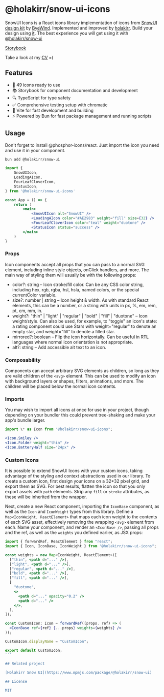 # @holakirr/snow-ui-icons

SnowUI Icons is a React icons library implementation of icons from [SnowUI design kit](https://snowui.byewind.com) by [ByeWind](https://byewind.com/). Implemented and improved by [holakirr](https://github.com/holakirr).
Build your design using [it](https://www.figma.com/community/file/1301134685302006646). The best experience you will get using it with [@holakirr/snow-ui](https://www.npmjs.com/package/@holakirr/snow-ui)

[Storybook](https://snow-ui-icons.holakirr.com)

Take a look at my [CV](https://holakirr.com) =)

## Features

- 🎨 49 icons ready to use
- 📚 Storybook for component documentation and development
- 🔍 TypeScript for type safety
- ✅ Comprehensive testing setup with chromatic
- 🚀 Vite for fast development and building
- ⚡️ Powered by Bun for fast package management and running scripts

## Usage

Don't forget to install @phosphor-icons/react. Just import the icon you need and use it in your component.

```bash
bun add @holakirr/snow-ui
```

```jsx
import {
	SnowUIIcon,
	LoadingAIcon,
	FourLeafCloverIcon,
	StatusIcon,
} from '@holakirr/snow-ui-icons'

const App = () => {
	return (
		<main>
			<SnowUIIcon alt="SnowUI" />
			<LoadingAIcon color="#AE2983" weight="fill" size={32} />
			<FourLeafCloverIcon color="teal" weight="duotone" />
			<StatusIcon status="success" />
		</main>
	)
}
```

### Props

Icon components accept all props that you can pass to a normal SVG element, including inline style objects, onClick handlers, and more. The main way of styling them will usually be with the following props:

- color?: string – Icon stroke/fill color. Can be any CSS color string, including hex, rgb, rgba, hsl, hsla, named colors, or the special currentColor variable.
- size?: number | string – Icon height & width. As with standard React elements, this can be a number, or a string with units in px, %, em, rem, pt, cm, mm, in.
- weight?: "thin" | "light" | "regular" | "bold" | "fill" | "duotone" – Icon weight/style. Can also be used, for example, to "toggle" an icon's state: a rating component could use Stars with weight="regular" to denote an empty star, and weight="fill" to denote a filled star.
- mirrored?: boolean – Flip the icon horizontally. Can be useful in RTL languages where normal icon orientation is not appropriate.
- alt?: string – Add accessible alt text to an icon.

### Composability

Components can accept arbitrary SVG elements as children, so long as they are valid children of the `<svg>` element. This can be used to modify an icon with background layers or shapes, filters, animations, and more. The children will be placed below the normal icon contents.

### Imports

You may wish to import all icons at once for use in your project, though depending on your bundler this could prevent tree-shaking and make your app's bundle larger.

```jsx
import \* as Icon from "@holakirr/snow-ui-icons";

<Icon.Smiley />
<Icon.Folder weight="thin" />
<Icon.BatteryHalf size="24px" />
```

### Custom Icons

It is possible to extend SnowUI Icons with your custom icons, taking advantage of the styling and context abstractions used in our library. To create a custom icon, first design your icons on a 32\*32 pixel grid, and export them as SVG. For best results, flatten the icon so that you only export assets with `path` elements. Strip any `fill` or `stroke` attributes, as these will be inherited from the wrapper.

Next, create a new React component, importing the `IconBase` component, as well as the `Icon` and `IconWeight` types from this library. Define a `Map<IconWeight, ReactElement>` that maps each icon weight to the contents of each SVG asset, effectively removing the wrapping `<svg>` element from each. Name your component, and render an `<IconBase />`, passing all props and the ref, as well as the `weights` you defined earlier, as JSX props:

````jsx
import { forwardRef, ReactElement } from "react";
import { Icon, IconBase, IconWeight } from "@holakirr/snow-ui-icons";

const weights = new Map<IconWeight, ReactElement>([
  ["thin", <path d="..." />],
  ["light", <path d="..." />],
  ["regular", <path d="..." />],
  ["bold", <path d="..." />],
  ["fill", <path d="..." />],
  [
    "duotone",
    <>
      <path d="..." opacity="0.2" />
      <path d="..." />
    </>,
  ],
]);

const CustomIcon: Icon = forwardRef((props, ref) => (
  <IconBase ref={ref} {...props} weights={weights} />
));

CustomIcon.displayName = "CustomIcon";

export default CustomIcon;
```

## Related project

[Holakirr Snow UI](https://www.npmjs.com/package/@holakirr/snow-ui)

## License

MIT
````
